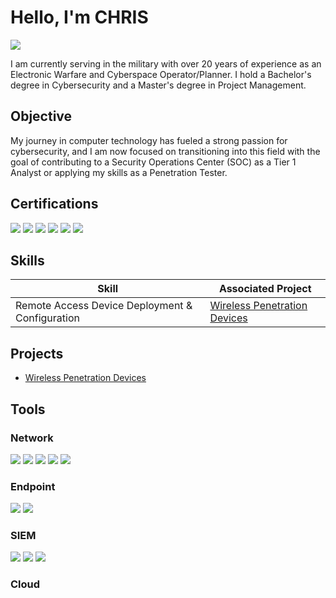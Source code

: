# Hello, I'm CHRIS
<a href="https://www.linkedin.com/in/christopher-toledo-pm-2b7624118/"><img src="https://img.shields.io/badge/-LinkedIn-0072b1?&style=for-the-badge&logo=linkedin&logoColor=white" /></a>

I am currently serving in the military with over 20 years of experience as an Electronic Warfare and Cyberspace Operator/Planner. I hold a Bachelor's degree in Cybersecurity and a Master's degree in Project Management.

## Objective

My journey in computer technology has fueled a strong passion for cybersecurity, and I am now focused on transitioning into this field with the goal of contributing to a Security Operations Center (SOC) as a Tier 1 Analyst or applying my skills as a Penetration Tester.


## Certifications
<div>
<img src="https://img.shields.io/badge/CompTIA-Security%2B-FF0000?&style=for-the-badge&logo=CompTIA&logoColor=white" />
<img src="https://img.shields.io/badge/CompTIA-Network%2B-007ACC?&style=for-the-badge&logo=CompTIA&logoColor=white" />
<img src="https://img.shields.io/badge/CompTIA-CySA%2B-4D4D4D?&style=for-the-badge&logo=CompTIA&logoColor=white" />
<img src="https://img.shields.io/badge/CompTIA-CSAP-006400?style=for-the-badge&logo=CompTIA&logoColor=white" />    
<img src="https://img.shields.io/badge/EC--Council-CEH-005C5C?style=for-the-badge&logo=EC-Council&logoColor=white" />
<img src="https://img.shields.io/badge/AWS-Cloud_Practitioner-232F3E?style=for-the-badge&logo=Amazon-AWS&logoColor=white" />
</div>



## Skills

| Skill                                           | Associated Project         |
|-------------------------------------------------|----------------------------|
| Remote Access Device Deployment & Configuration | <a href="https://github.com/ScarletN3xus/Wireless-Penetration-Devices">Wireless Penetration Devices</a>|



## Projects
- [Wireless Penetration Devices](https://github.com/ScarletN3xus/Wireless-Penetration-Devices)



## Tools

### Network
<div>
    <img src="https://img.shields.io/badge/-Wireshark-1679A7?&style=for-the-badge&logo=Wireshark&logoColor=white" />
    <img src="https://img.shields.io/badge/Netstat-4D4D4D?style=for-the-badge&logo=Linux&logoColor=white" />
    <img src="https://img.shields.io/badge/Nmap-4D4D4D?style=for-the-badge&logo=Nmap&logoColor=white" />
    <img src="https://img.shields.io/badge/Nikto-4D4D4D?style=for-the-badge&logo=OpenVAS&logoColor=white" />
    <img src="https://img.shields.io/badge/Kismet-4D4D4D?style=for-the-badge&logo=Kismet&logoColor=white" />
</div>

### Endpoint
<div>
    <img src="https://img.shields.io/badge/-Microsoft_Defender_for_Endpoint-00A4EF?&style=for-the-badge&logo=Microsoft&logoColor=white" />
    <img src="https://img.shields.io/badge/-Velociraptor-4B275F?&style=for-the-badge&logo=Velociraptor&logoColor=white" />
</div>

### SIEM
<div>
    <img src="https://img.shields.io/badge/-Microsoft_Sentinel-0078D4?&style=for-the-badge&logo=Microsoft&logoColor=white" />
    <img src="https://img.shields.io/badge/-Splunk-000000?&style=for-the-badge&logo=Splunk&logoColor=white" />
    <img src="https://img.shields.io/badge/-Elastic-005571?&style=for-the-badge&logo=Elastic&logoColor=white" />
</div>

### Cloud
<div>
    

